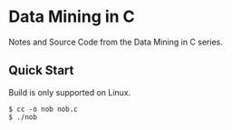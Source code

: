 # Data Mining in C

Notes and Source Code from the Data Mining in C series.

## Quick Start

Build is only supported on Linux.

```console
$ cc -o nob nob.c
$ ./nob
```
